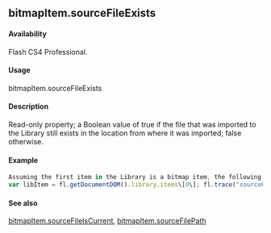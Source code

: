 ## bitmapItem.sourceFileExists

#### Availability

Flash CS4 Professional.

#### Usage

bitmapItem.sourceFileExists

#### Description

Read-only property; a Boolean value of true if the file that was imported to the Library still exists in the location from where it was imported; false otherwise.

#### Example

```javascript
Assuming the first item in the Library is a bitmap item, the following code displays "true" if the file that was imported into the Library still exists.
var libItem = fl.getDocumentDOM().library.items\[0\]; fl.trace("sourceFileExists = "+ libItem.sourceFileExists);

```
#### See also

[bitmapItem.sourceFileIsCurrent](../BitmapItem_object/bitmapIt10.md), [bitmapItem.sourceFilePath](../BitmapItem_object/bitmapIt11.md)

<span id="bitmapItem.sourceFileIsCurrent" class="anchor"></span>
